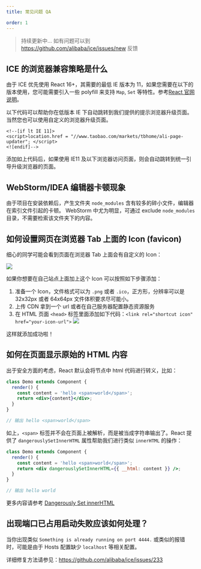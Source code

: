 ```yaml
---
title: 常见问题 QA

order: 1
---
```


> 持续更新中...
> 如有问题可以到 <https://github.com/alibaba/ice/issues/new> 反馈

## ICE 的浏览器兼容策略是什么

由于 ICE 优先使用 React 16+，其需要的最低 IE 版本为 11，如果您需要在以下的版本使用，您可能需要引入一些 polyfill 来支持 `Map`, `Set` 等特性。参考[React 官网说明](https://reactjs.org/blog/2017/09/26/react-v16.0.html#javascript-environment-requirements)。

以下代码可以帮助你在低版本 IE 下自动跳转到我们提供的提示浏览器升级页面。当然您也可以使用自定义的浏览器升级页面。

```
<!--[if lt IE 11]>
<script>location.href = "//www.taobao.com/markets/tbhome/ali-page-updater"; </script>
<![endif]-->
```

添加如上代码后，如果使用 IE11 及以下浏览器访问页面，则会自动跳转到统一引导升级浏览器的页面。

## WebStorm/IDEA 编辑器卡顿现象

由于项目在安装依赖后，产生文件夹 `node_modules` 含有较多的碎小文件，编辑器在索引文件引起的卡顿。
WebStorm 中尤为明显，可通过 exclude `node_modules` 目录，不需要检索该文件夹下的内容。

## 如何设置网页在浏览器 Tab 上面的 Icon (favicon)

细心的同学可能会看到页面在浏览器 Tab 上面会有自定义的 Icon：

![](//img.alicdn.com/tfs/TB1ct6bPpXXXXXYXFXXXXXXXXXX-484-82.png)

如果你想要在自己站点上面加上这个 Icon 可以按照如下步骤添加：

1.  准备一个 Icon，文件格式可以为 `.png` 或者 `.ico`，正方形，分辨率可以是 32x32px 或者 64x64px 文件体积要求尽可能小。
2.  上传 CDN 拿到一个 url 或者在自己服务器配置静态资源服务
3.  在 HTML 页面 `<head>` 标签里面添加如下代码：`<link rel="shortcut icon" href="your-icon-url">`
    ![](//img.alicdn.com/tfs/TB1IC53PpXXXXbmXVXXXXXXXXXX-1834-774.png)

这样就添加成功啦！

## 如何在页面显示原始的 HTML 内容

出于安全方面的考虑，React 默认会将节点中 html 代码进行转义，比如：

```jsx
class Demo extends Component {
  render() {
    const content = 'hello <span>world</span>';
    return <div>{content}</div>;
  }
}

// 输出 hello <span>world</span>
```

如上，`<span>` 标签并不会在页面上被解析，而是被当成字符串输出了。React 提供了 `dangerouslySetInnerHTML` 属性帮助我们进行类似 `innerHTML` 的操作：

```jsx
class Demo extends Component {
  render() {
    const content = 'hello <span>world</span>';
    return <div dangerouslySetInnerHTML={{ __html: content }} />;
  }
}

// 输出 hello world
```

更多内容请参考 [Dangerously Set innerHTML](https://reactjs.org/docs/dom-elements.html#dangerouslysetinnerhtml)

## 出现端口已占用启动失败应该如何处理？

当你出现类似 `Something is already running on port 4444.` 或类似的报错时，可能是由于 Hosts 配置缺少 `localhost` 等相关配置。

详细修复方法请参见：https://github.com/alibaba/ice/issues/233
